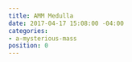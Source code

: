 ```yaml
---
title: AMM Medulla
date: 2017-04-17 15:08:00 -04:00
categories:
- a-mysterious-mass
position: 0
---
```


